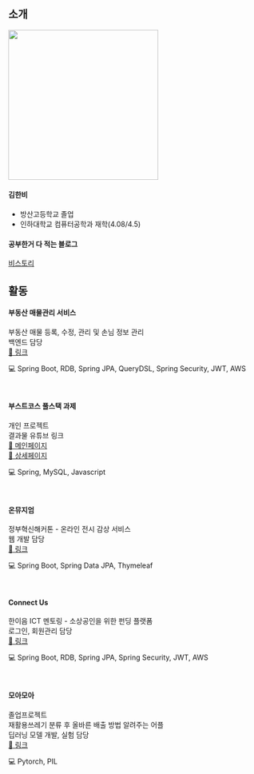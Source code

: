 ## 소개
<img src="https://user-images.githubusercontent.com/36736904/116638309-072ab400-a9a1-11eb-9444-7cbd0c121b26.jpg" width="300" height="300">

#### 김한비
+ 방산고등학교 졸업
+ 인하대학교 컴퓨터공학과 재학(4.08/4.5)

#### 공부한거 다 적는 블로그
 <a class="repo-link" href="https://hanbi97.tistory.com/">비스토리</a>
<br>

## 활동
#### 부동산 매물관리 서비스
 부동산 매물 등록, 수정, 관리 및 손님 정보 관리 <br>
 백엔드 담당 <br>
 <a class="repo-link" href="https://github.com/hanbi97/Boodong-Server">🔎 링크</a>
 <p class="content-tech">💻 Spring Boot, RDB, Spring JPA, QueryDSL, Spring Security, JWT, AWS</p>

<br>

#### 부스트코스 풀스택 과제
 개인 프로젝트 <br> 결과물 유튜브 링크 <br>
 <a class="repo-link" href="https://youtu.be/VS19Yf1gT2g">🔎 메인페이지</a> <br>
 <a class="repo-link" href="https://youtu.be/PuXEqwiFsx4">🔎 상세페이지</a>
 <p class="content-tech">💻 Spring, MySQL, Javascript</p>
 
<br>


#### 온뮤지엄
정부혁신해커톤 - 온라인 전시 감상 서비스<br> 웹 개발 담당 <br>
<a class="repo-link" href="https://github.com/hanbi97/onmuseum-4th-civickhack">🔎 링크</a>
<p class="content-tech">💻 Spring Boot, Spring Data JPA, Thymeleaf</p>
<br>


#### Connect Us
한이음 ICT 멘토링 - 소상공인을 위한 펀딩 플랫폼<br> 로그인, 회원관리 담당 <br>
<a class="repo-link" href="https://github.com/hanbi97/connect-us">🔎 링크</a>
<p class="content-tech">💻 Spring Boot, RDB, Spring JPA, Spring Security, JWT, AWS</p>
 
 
<br>

#### 모아모아
졸업프로젝트 <br> 재활용쓰레기 분류 후 올바른 배출 방법 알려주는 어플 <br>
딥러닝 모델 개발, 실험 담당 <br>
<a class="repo-link" href="https://github.com/hanbi97/recyclingClassificationApp">🔎 링크</a>
<p class="content-tech">💻 Pytorch, PIL</p>

